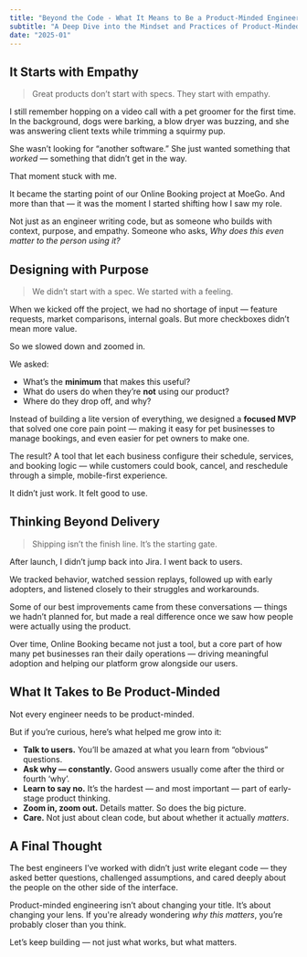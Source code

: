```yaml
---
title: "Beyond the Code - What It Means to Be a Product-Minded Engineer"
subtitle: "A Deep Dive into the Mindset and Practices of Product-Minded Engineers"
date: "2025-01"
---
```


## It Starts with Empathy

> Great products don’t start with specs. They start with empathy.

I still remember hopping on a video call with a pet groomer for the first time. In the background, dogs were barking, a blow dryer was buzzing, and she was answering client texts while trimming a squirmy pup.

She wasn’t looking for “another software.” She just wanted something that *worked* — something that didn’t get in the way.

That moment stuck with me.

It became the starting point of our Online Booking project at MoeGo.
And more than that — it was the moment I started shifting how I saw my role.

Not just as an engineer writing code, but as someone who builds with context, purpose, and empathy. Someone who asks, *Why does this even matter to the person using it?*

## Designing with Purpose

> We didn’t start with a spec. We started with a feeling.

When we kicked off the project, we had no shortage of input — feature requests, market comparisons, internal goals. But more checkboxes didn’t mean more value.

So we slowed down and zoomed in.

We asked:

- What’s the **minimum** that makes this useful?
- What do users do when they’re **not** using our product?
- Where do they drop off, and why?

Instead of building a lite version of everything, we designed a **focused MVP** that solved one core pain point — making it easy for pet businesses to manage bookings, and even easier for pet owners to make one.

The result?
A tool that let each business configure their schedule, services, and booking logic — while customers could book, cancel, and reschedule through a simple, mobile-first experience.

It didn’t just work. It felt good to use.


## Thinking Beyond Delivery

> Shipping isn’t the finish line. It’s the starting gate.

After launch, I didn’t jump back into Jira.
I went back to users.

We tracked behavior, watched session replays, followed up with early adopters, and listened closely to their struggles and workarounds.

Some of our best improvements came from these conversations — things we hadn’t planned for, but made a real difference once we saw how people were actually using the product.

Over time, Online Booking became not just a tool, but a core part of how many pet businesses ran their daily operations — driving meaningful adoption and helping our platform grow alongside our users.


## What It Takes to Be Product-Minded

Not every engineer needs to be product-minded.

But if you’re curious, here’s what helped me grow into it:

- **Talk to users.** You’ll be amazed at what you learn from “obvious” questions.
- **Ask why — constantly.** Good answers usually come after the third or fourth ‘why’.
- **Learn to say no.** It’s the hardest — and most important — part of early-stage product thinking.
- **Zoom in, zoom out.** Details matter. So does the big picture.
- **Care.** Not just about clean code, but about whether it actually *matters*.


## A Final Thought

The best engineers I’ve worked with didn’t just write elegant code — they asked better questions, challenged assumptions, and cared deeply about the people on the other side of the interface.

Product-minded engineering isn’t about changing your title. It’s about changing your lens.
If you're already wondering *why this matters*, you’re probably closer than you think.

Let’s keep building — not just what works, but what matters.

